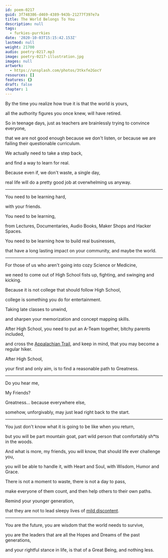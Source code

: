 ```yaml
---
id: poem-0217
guid: 3f748386-d469-4389-943b-21277f397e7a
title: The World Belongs To You
description: null
tags:
  - furkies-purrkies
date: '2020-10-03T15:15:42.153Z'
lastmod: null
weight: 21700
audio: poetry-0217.mp3
image: poetry-0217-illustration.jpg
images: null
artwork:
  - https://unsplash.com/photos/3tkxfe2GocY
resources: []
features: {}
draft: false
chapter: 1
---
```


By the time you realize how true it is that the world is yours,

all the authority figures you once knew, will have retired.

So in teenage days, just as teachers are brainlessly trying to convince everyone,

that we are not good enough because we don't listen, or because we are failing their questionable curriculum.

We actually need to take a step back,

and find a way to learn for real.

Because even if, we don't waste, a single day,

real life will do a pretty good job at overwhelming us anyway.

---

You need to be learning hard,

with your friends.

You need to be learning,

from Lectures, Documentaries, Audio Books, Maker Shops and Hacker Spaces.

You need to be learning how to build real businesses,

that have a long lasting impact on your community, and maybe the world.

---

For those of us who aren't going into cozy Science or Medicine,

we need to come out of High School fists up, fighting, and swinging and kicking.

Because it is not college that should follow High School,

college is something you do for entertainment.

Taking late classes to unwind,

and sharpen your memorization and concept mapping skills.

After High School, you need to put an A-Team together, bitchy parents included,

and cross the [Appalachian Trail](https://www.youtube.com/watch?v=hPSvdKTEZug), and keep in mind, that you may become a regular hiker.

After High School,

your first and only aim, is to find a reasonable path to Greatness.

---

Do you hear me,

My Friends?

Greatness... because everywhere else,

somehow, unforgivably, may just lead right back to the start.

---

You just don't know what it is going to be like when you return,

but you will be part mountain goat, part wild person that comfortably sh\*ts in the woods.

And what is more, my friends, you will know, that should life ever challenge you,

you will be able to handle it, with Heart and Soul, with Wisdom, Humor and Grace.

There is not a moment to waste, there is not a day to pass,

make everyone of them count, and then help others to their own paths.

Remind your younger generation,

that they are not to lead sleepy lives of [mild discontent](https://www.youtube.com/watch?v=mmtEiOs50u0).

---

You are the future, you are wisdom that the world needs to survive,

you are the leaders that are all the Hopes and Dreams of the past generations,

and your rightful stance in life, is that of a Great Being, and nothing less.
